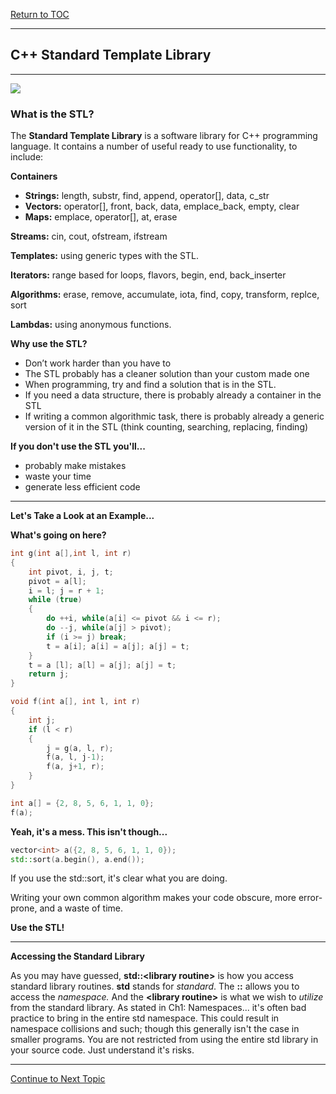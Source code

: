 <a href="https://github.com/CyberTrainingUSAF/10-Archive/blob/master/IQT-CPP_Programming/00-Table-of-Contents.md" > Return to TOC </a>

---

## C++ Standard Template Library

---

![](/IQT-CPP_Programming/assets/5h7ir719arzz.jpg)

### What is the STL?

The **Standard Template Library** is a software library for C++ programming language. It contains a number of useful ready to use functionality, to include:

**Containers**

* **Strings:** length, substr, find, append, operator\[\], data, c\_str
* **Vectors:** operator\[\], front, back, data, emplace\_back, empty, clear
* **Maps:** emplace, operator\[\], at, erase

**Streams:** cin, cout, ofstream, ifstream

**Templates:** using generic types with the STL.

**Iterators:** range based for loops, flavors, begin, end, back\_inserter

**Algorithms:** erase, remove, accumulate, iota, find, copy, transform, replce, sort

**Lambdas:** using anonymous functions.

**Why use the STL?**

* Don’t work harder than you have to
* The STL probably has a cleaner solution than your custom made one
* When programming, try and find a solution that is in the STL.
* If you need a data structure, there is probably already a container in the STL
* If writing a common algorithmic task, there is probably already a generic version of it in the STL \(think counting, searching, replacing, finding\)

**If you don't use the STL you'll...**

* probably make mistakes
* waste your time
* generate less efficient code

---

**Let's Take a Look at an Example...**

**What's going on here?**

```cpp
int g(int a[],int l, int r)
{
    int pivot, i, j, t;
    pivot = a[l];
    i = l; j = r + 1;
    while (true) 
    {
        do ++i, while(a[i] <= pivot && i <= r);
        do --j, while(a[j] > pivot);
        if (i >= j) break;
        t = a[i]; a[i] = a[j]; a[j] = t;
    }
    t = a [l]; a[l] = a[j]; a[j] = t;
    return j;
}

void f(int a[], int l, int r)
{
    int j;
    if (l < r)
    {
        j = g(a, l, r);
        f(a, l, j-1);
        f(a, j+1, r);
    }
}

int a[] = {2, 8, 5, 6, 1, 1, 0};
f(a);
```

**Yeah, it's a mess. This isn't though...**

```cpp
vector<int> a({2, 8, 5, 6, 1, 1, 0});
std::sort(a.begin(), a.end());
```

If you use the std::sort, it's clear what you are doing.

Writing your own common algorithm makes your code obscure, more error-prone, and a waste of time.

**Use the STL!**

---

**Accessing the Standard Library**

As you may have guessed, **std::&lt;library routine&gt;** is how you access standard library routines. **std** stands for _standard_. The **::** allows you to access the _namespace._ And the **&lt;library routine&gt;** is what we wish to _utilize_ from the standard library. As stated in Ch1: Namespaces... it's often bad practice to bring in the entire std namespace. This could result in namespace collisions and such; though this generally isn't the case in smaller programs. You are not restricted from using the entire std library in your source code. Just understand it's risks. 

---

<a href="https://github.com/CyberTrainingUSAF/10-Archive/blob/master/IQT-CPP_Programming/ch02_Cpp_STL/2.01_stl-containers-and-streams.md" > Continue to Next Topic </a>
